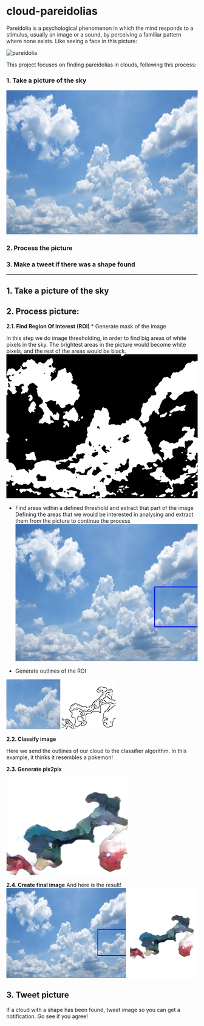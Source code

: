 # cloud-pareidolias

Pareidolia is a psychological phenomenon in which the mind responds to a stimulus, usually an image or a sound, by perceiving a familiar pattern where none exists. Like seeing a face in this picture:

![pareidolia](https://www.artnews.com/wp-content/uploads/2017/08/4689253598_ccaa7fe938_b.jpg)

This project focuses on finding pareidolias in clouds, following this process:
### 1. Take a picture of the sky

   ![ img](https://raw.githubusercontent.com/msotomorras/cloud-pareidolias/master/05-Debug/img_0.jpg)
       
### 2. Process the picture

### 3. Make a tweet if there was a shape found

-----
## 1. Take a picture of the sky

## 2. Process picture:
**2.1. Find Region Of Interest (ROI)**
    * Generate mask of the image

   In this step we do image thresholding, in order to find big areas of white pixels in the sky. The brightest areas in the picture would become white pixels, and the rest of the areas would be black. 
    ![mask img](https://raw.githubusercontent.com/msotomorras/cloud-pareidolias/master/05-Debug/img_0_mask.jpg)

   * Find areas within a defined threshold and extract that part of the image<br/>
    Defining the areas that we would be interested in analysing and extract them from the picture to continue the process<br/>
    ![bounding box](https://raw.githubusercontent.com/msotomorras/cloud-pareidolias/master/04-Results/results/img_0.jpg)

   * Generate outlines of the ROI <br/>

   ![bounding box](https://raw.githubusercontent.com/msotomorras/cloud-pareidolias/master/02-Classify/img_0.jpg)
   ![outlines](https://raw.githubusercontent.com/msotomorras/cloud-pareidolias/master/02-Classify/outlines/img_0.jpg)

**2.2. Classify image**

   Here we send the outlines of our cloud to the classifier algorithm. In this example, it thinks it resembles a pokemon!

**2.3. Generate pix2pix<br/>**

   ![pix2pix](https://raw.githubusercontent.com/msotomorras/cloud-pareidolias/master/04-Results/images/img_0.png)

**2.4. Create final image**
    And here is the result!<br/>
    ![final image](https://raw.githubusercontent.com/msotomorras/cloud-pareidolias/master/04-Results/final/final_img_0.jpg)


## 3. Tweet picture

If a cloud with a shape has been found, tweet image so you can get a notification. Go see if you agree!
    

